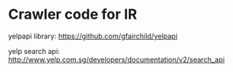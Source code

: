 # Crawler code for IR

yelpapi library:
https://github.com/gfairchild/yelpapi

yelp search api:
http://www.yelp.com.sg/developers/documentation/v2/search_api